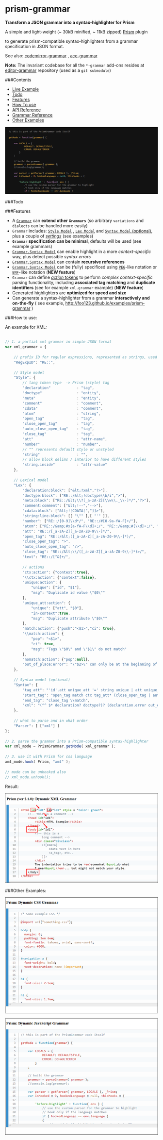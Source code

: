 prism-grammar
=============

__Transform a JSON grammar into a syntax-highlighter for Prism__

A simple and light-weight (~ 30kB minified, ~ 11kB zipped) [Prism](https://github.com/LeaVerou/prism) plugin

to generate prism-compatible syntax-highlighters from a grammar specification in JSON format.

See also:  [codemirror-grammar](https://github.com/foo123/codemirror-grammar) , [ace-grammar](https://github.com/foo123/ace-grammar)

**Note:** The invariant codebase for all the `*-grammar` add-ons resides at [editor-grammar](https://github.com/foo123/editor-grammar) repository (used as a `git submodule`)


###Contents

* [Live Example](http://foo123.github.io/examples/prism-grammar)
* [Todo](#todo)
* [Features](#features)
* [How To use](#how-to-use)
* [API Reference](/api-reference.md)
* [Grammar Reference](https://github.com/foo123/editor-grammar/grammar-reference.md)
* [Other Examples](#other-examples)


[![Build your own syntax-highlight mode on the fly](/test/screenshot.png)](http://foo123.github.io/examples/prism-grammar)


###Todo


###Features

* A [`Grammar`](https://github.com/foo123/editor-grammar/grammar-reference.md) can **extend other `Grammars`** (so arbitrary `variations` and `dialects` can be handled more easily)
* `Grammar` includes: [`Style Model`](/https://github.com/foo123/editor-grammar/grammar-reference.md#style-model) , [`Lex Model`](https://github.com/foo123/editor-grammar/grammar-reference.md#lexical-model) and [`Syntax Model` (optional)](https://github.com/foo123/editor-grammar/grammar-reference.md#syntax-model), plus a couple of [*settings*](https://github.com/foo123/editor-grammar/grammar-reference.md#extra-settings) (see examples)
* **`Grammar` specification can be minimal**, defaults will be used (see example grammars)
* [`Grammar.Syntax Model`](https://github.com/foo123/editor-grammar/grammar-reference.md#syntax-model) can enable highlight in a more *context-specific* way, plus detect possible *syntax errors*
* [`Grammar.Syntax Model`](https://github.com/foo123/editor-grammar/grammar-reference.md#syntax-model) can contain **recursive references**
* [`Grammar.Syntax Model`](https://github.com/foo123/editor-grammar/grammar-reference.md#syntax-pegbnf-like-notations) can be (fully) specificed using [`PEG`](https://en.wikipedia.org/wiki/Parsing_expression_grammar)-like notation or [`BNF`](https://en.wikipedia.org/wiki/Backus%E2%80%93Naur_Form)-like notation  (**NEW feature**)
* `Grammar` can define [*action* tokens](https://github.com/foo123/editor-grammar/grammar-reference.md#action-tokens) to perform *complex context-specific* parsing functionality, including **associated tag matching** and **duplicate identifiers** (see for example `xml.grammar` example) (**NEW feature**)
* Generated highlighters are **optimized for speed and size**
* Can generate a syntax-highlighter from a grammar **interactively and on-the-fly** ( see example, http://foo123.github.io/examples/prism-grammar )


###How to use:

An example for XML:


```javascript

// 1. a partial xml grammar in simple JSON format
var xml_grammar = {
    
    // prefix ID for regular expressions, represented as strings, used in the grammar
    "RegExpID": "RE::",

    // Style model
    "Style": {
        // lang token type  -> Prism (style) tag
        "declaration"            : "tag",
        "doctype"                : "entity",
        "meta"                   : "entity",
        "comment"                : "comment",
        "cdata"                  : "comment",
        "atom"                   : "string",
        "open_tag"               : "tag",
        "close_open_tag"         : "tag",
        "auto_close_open_tag"    : "tag",
        "close_tag"              : "tag",
        "att"                    : "attr-name",
        "number"                 : "number",
        // "" represents default style or unstyled
        "string"                 : "",
        // allow block delims / interior to have different styles
        "string.inside"          : "attr-value"
    },

    // Lexical model
    "Lex": {
        "declaration:block": ["&lt;?xml","?>"],
        "doctype:block": ["RE::/&lt;!doctype\\b/i",">"],
        "meta:block": ["RE::/&lt;\\?[_a-zA-Z][\\w\\._\\-]*/","?>"],
        "comment:comment": ["&lt;!--","-->"],
        "cdata:block": ["&lt;![CDATA[","]]>"],
        "string:line-block": [[ "\"" ],[ "'" ]],
        "number": ["RE::/[0-9]\\d*/", "RE::/#[0-9a-fA-F]+/"],
        "atom": ["RE::/&amp;#x[a-fA-F\\d]+;/", "RE::/&amp;#[\\d]+;/", "RE::/&amp;[a-zA-Z][a-zA-Z0-9]*;/"],
        "att": "RE::/[_a-zA-Z][_a-zA-Z0-9\\-]*/",
        "open_tag": "RE::/&lt;([_a-zA-Z][_a-zA-Z0-9\\-]*)/",
        "close_open_tag": ">",
        "auto_close_open_tag": "/>",
        "close_tag": "RE::/&lt;\\/([_a-zA-Z][_a-zA-Z0-9\\-]*)>/",
        "text": "RE::/[^&]+/",
        
        // actions
        "ctx:action": {"context":true},
        "\\ctx:action": {"context":false},
        "unique:action": {
            "unique": ["id", "$1"],
            "msg": "Duplicate id value \"$0\""
        },
        "unique_att:action": {
            "unique": ["att", "$0"],
            "in-context":true,
            "msg": "Duplicate attribute \"$0\""
        },
        "match:action": {"push":"<$1>","ci": true},
        "\\match:action": {
            "pop": "<$1>",
            "ci": true,
            "msg": "Tags \"$0\" and \"$1\" do not match"
        },
        "nomatch:action": {"pop":null},
        "out_of_place:error": "\"$2>\" can only be at the beginning of XML document"
    },
    
    // Syntax model (optional)
    "Syntax": {
        "tag_att": "'id'.att unique_att '=' string unique | att unique_att '=' (string | number)",
        "start_tag": "open_tag match ctx tag_att* (close_open_tag | auto_close_open_tag nomatch) \\ctx",
        "end_tag": "close_tag \\match",
        "xml": "(^^ $* declaration? doctype?)? (declaration.error out_of_place | doctype.error out_of_place | comment | meta | cdata | start_tag | end_tag | atom | text)*"
    },
    
    // what to parse and in what order
    "Parser": [ ["xml"] ]
};

// 2. parse the grammar into a Prism-compatible syntax-highlighter
var xml_mode = PrismGrammar.getMode( xml_grammar );

// 3. use it with Prism for css language
xml_mode.hook( Prism, "xml" );

// mode can be unhooked also
// xml_mode.unhook();

```


Result:

![xml-grammar](/test/grammar-xml.png)




###Other Examples:

![css-grammar](/test/grammar-css.png)

![js-grammar](/test/grammar-js.png)


